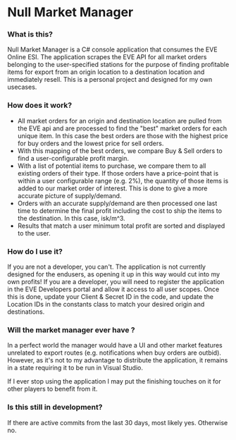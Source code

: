 # Null Market Manager

### What is this?
Null Market Manager is a C# console application that consumes the EVE Online ESI. The application scrapes the EVE API for all market orders belonging to the user-specified stations for the purpose of finding profitable items for export from an origin location to a destination location and immediately resell.
This is a personal project and designed for my own usecases.

### How does it work?
- All market orders for an origin and destination location are pulled from the EVE api and are processed to find the "best" market orders for each unique item. In this case the best orders are those with the highest price for buy orders and the lowest price for sell orders.
- With this mapping of the best orders, we compare Buy & Sell orders to find a user-configurable profit margin.
- With a list of potential items to purchase, we compare them to all existing orders of their type. If those orders have a price-point that is within a user configurable range (e.g. 2%), the quantity of those items is added to our market order of interest. This is done to give a more accurate picture of supply/demand.
- Orders with an accurate supply/demand are then processed one last time to determine the final profit including the cost to ship the items to the destination. In this case, isk/m^3.
- Results that match a user minimum total profit are sorted and displayed to the user.

### How do I use it?
If you are not a developer, you can't. The application is not currently designed for the endusers, as opening it up in this way would cut into my own profits!
If you are a developer, you will need to register the application in the EVE Developers portal and allow it access to all user scopes. Once this is done, update your Client & Secret ID in the code, and update the Location IDs in the constants class to match your desired origin and destinations.

### Will the market manager ever have <idea>?
In a perfect world the manager would have a UI and other market features unrelated to export routes (e.g. notifications when buy orders are outbid). However, as it's not to my advantage to distribute the application, it remains in a state requiring it to be run in Visual Studio.

If I ever stop using the application I may put the finishing touches on it for other players to benefit from it.

### Is this still in development?
If there are active commits from the last 30 days, most likely yes. Otherwise no.

